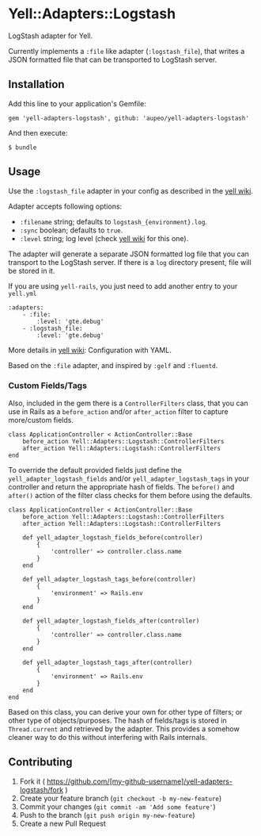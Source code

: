 # Yell::Adapters::Logstash

LogStash adapter for Yell.

Currently implements a `:file` like adapter (`:logstash_file`), that writes a JSON formatted file that can be transported to LogStash server.

## Installation

Add this line to your application's Gemfile:

    gem 'yell-adapters-logstash', github: 'aupeo/yell-adapters-logstash'

And then execute:

    $ bundle

## Usage

Use the `:logstash_file` adapter in your config as described in the [yell wiki](https://github.com/rudionrails/yell/wiki).

Adapter accepts following options:

- `:filename` string; defaults to `logstash_{environment}.log`.
- `:sync` boolean; defaults to `true`.
- `:level` string; log level (check [yell wiki](https://github.com/rudionrails/yell/wiki) for this one).

The adapter will generate a separate JSON formatted log file that you can transport to the LogStash server.
If there is a `log` directory present, file will be stored in it.

If you are using `yell-rails`, you just need to add another entry to your `yell.yml`

    :adapters:
        - :file:
            :level: 'gte.debug'
        - :logstash_file:
            :level: 'gte.debug'

More details in [yell wiki](https://github.com/rudionrails/yell/wiki): Configuration with YAML.

Based on the `:file` adapter, and inspired by `:gelf` and `:fluentd`.

### Custom Fields/Tags

Also, included in the gem there is a `ControllerFilters` class, that you can use in Rails as a `before_action` and/or `after_action` filter to capture more/custom fields.

    class ApplicationController < ActionController::Base
        before_action Yell::Adapters::Logstash::ControllerFilters
        after_action Yell::Adapters::Logstash::ControllerFilters
    end

To override the default provided fields just define the `yell_adapter_logstash_fields` and/or `yell_adapter_logstash_tags` in your controller and return the appropriate hash of fields. The `before()` and `after()` action of the filter class checks for them before using the defaults.

    class ApplicationController < ActionController::Base
        before_action Yell::Adapters::Logstash::ControllerFilters
        after_action Yell::Adapters::Logstash::ControllerFilters
        
        def yell_adapter_logstash_fields_before(controller)
            {
                'controller' => controller.class.name
            }
        end
        
        def yell_adapter_logstash_tags_before(controller)
            {
                'environment' => Rails.env
            }
        end
        
        def yell_adapter_logstash_fields_after(controller)
            {
                'controller' => controller.class.name
            }
        end
        
        def yell_adapter_logstash_tags_after(controller)
            {
                'environment' => Rails.env
            }
        end
    end

Based on this class, you can derive your own for other type of filters; or other type of objects/purposes. The hash of fields/tags is stored in `Thread.current` and retrieved by the adapter. This provides a somehow cleaner way to do this without interfering with Rails internals. 

## Contributing

1. Fork it ( https://github.com/[my-github-username]/yell-adapters-logstash/fork )
2. Create your feature branch (`git checkout -b my-new-feature`)
3. Commit your changes (`git commit -am 'Add some feature'`)
4. Push to the branch (`git push origin my-new-feature`)
5. Create a new Pull Request
